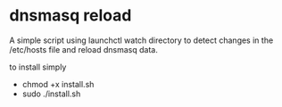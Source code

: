 dnsmasq reload
==============

A simple script using launchctl watch directory to detect
changes in the /etc/hosts file and reload dnsmasq data.

to install simply 

* chmod +x install.sh
* sudo ./install.sh

